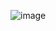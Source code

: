 ![image](https://user-images.githubusercontent.com/87201267/162377756-ab55b4c2-8047-48d1-9277-ea1e84e4e695.png)
